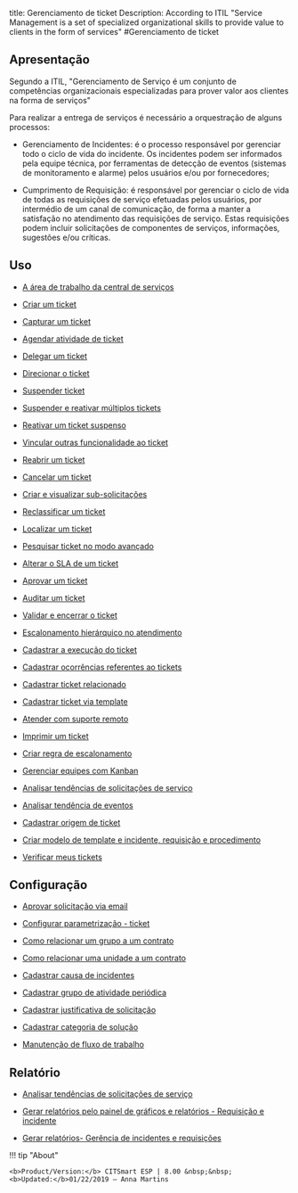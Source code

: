 title: Gerenciamento de ticket
Description: According to ITIL "Service Management is a set of specialized organizational skills to provide value to clients in the form of services"
#Gerenciamento de ticket

Apresentação
----------------

Segundo a ITIL, "Gerenciamento de Serviço é um conjunto de competências organizacionais especializadas para prover valor aos clientes na forma de serviços"

Para realizar a entrega de serviços é necessário a orquestração de alguns processos:

-   Gerenciamento de Incidentes: é o processo responsável por gerenciar todo o ciclo de vida do incidente. Os incidentes podem ser informados pela equipe técnica, por ferramentas de detecção de eventos (sistemas de monitoramento e alarme) pelos usuários e/ou por fornecedores;

-   Cumprimento de Requisição: é responsável por gerenciar o ciclo de vida de todas as requisições de serviço efetuadas pelos usuários, por intermédio de um canal de comunicação, de forma a manter a satisfação no atendimento das requisições de serviço. Estas requisições podem incluir solicitações de componentes de serviços, informações, sugestões e/ou críticas.

Uso
-------

- [A área de trabalho da central de serviços](/pt-br/citsmart-esp-8/processes/tickets/use/desktop-of-service-desk.html)

- [Criar um ticket](/pt-br/citsmart-esp-8/processes/tickets/use/create-ticket.html)

- [Capturar um ticket](/pt-br/citsmart-esp-8/processes/tickets/use/capture-ticket.html)

- [Agendar atividade de ticket](/pt-br/citsmart-esp-8/processes/tickets/use/schedule-ticket-activity.html)

- [Delegar um ticket](/pt-br/citsmart-esp-8/processes/tickets/use/delegate-ticket.html)

- [Direcionar o ticket](/pt-br/citsmart-esp-8/processes/tickets/use/direct-the-ticket.html)

- [Suspender ticket](/pt-br/citsmart-esp-8/processes/tickets/use/suspend-ticket.html)

- [Suspender e reativar múltiplos tickets](/pt-br/citsmart-esp-8/processes/tickets/use/suspend-and-reactivate-tickets.html)

- [Reativar um ticket suspenso](/pt-br/citsmart-esp-8/processes/tickets/use/reactivate-a-ticket-suspended.html)

- [Vincular outras funcionalidade ao ticket](/pt-br/citsmart-esp-8/processes/tickets/use/link-other-functionalities-to-the-ticket.html)

- [Reabrir um ticket](/pt-br/citsmart-esp-8/processes/tickets/use/reopen-ticket.html)

- [Cancelar um ticket](/pt-br/citsmart-esp-8/processes/tickets/use/cancel-ticket.html)

- [Criar e visualizar sub-solicitações](/pt-br/citsmart-esp-8/processes/tickets/use/create-and-view-sub-request.html)

- [Reclassificar um ticket](/pt-br/citsmart-esp-8/processes/tickets/use/reclassify-ticket.html)

- [Localizar um ticket](/pt-br/citsmart-esp-8/processes/tickets/use/locate-a-ticket.html)

- [Pesquisar ticket no modo avançado](/pt-br/citsmart-esp-8/processes/tickets/use/search-ticket-in-the-advanced-mode.html)

- [Alterar o SLA de um ticket](/pt-br/citsmart-esp-8/processes/tickets/use/change-SLA-of-a-ticket.html)

- [Aprovar um ticket](/pt-br/citsmart-esp-8/processes/tickets/use/approve-a-ticket.html)

- [Auditar um ticket](/pt-br/citsmart-esp-8/processes/tickets/use/audit-a-ticket.html)

- [Validar e encerrar o ticket](/pt-br/citsmart-esp-8/processes/tickets/use/validate-ticket.html)

- [Escalonamento hierárquico no atendimento](/pt-br/citsmart-esp-8/processes/tickets/use/hierarchical-escalation-in-the-attendance.html)

- [Cadastrar a execução do ticket](/pt-br/citsmart-esp-8/processes/tickets/use/register-ticket-execution.html)

- [Cadastrar ocorrências referentes ao tickets](/pt-br/citsmart-esp-8/processes/tickets/use/register-ticket-occurrences.html)

- [Cadastrar ticket relacionado](/pt-br/citsmart-esp-8/processes/tickets/use/register-ticket-related.html)

- [Cadastrar ticket via template](/pt-br/citsmart-esp-8/processes/tickets/use/register-ticket-via-template.html)

- [Atender com suporte remoto](/pt-br/citsmart-esp-8/processes/tickets/use/attend-with-remote-support.html)

- [Imprimir um ticket](/pt-br/citsmart-esp-8/processes/tickets/use/print-ticket.html)

- [Criar regra de escalonamento](/pt-br/citsmart-esp-8/processes/tickets/use/create-escalation-rule.html)

- [Gerenciar equipes com Kanban](/pt-br/citsmart-esp-8/processes/tickets/use/manage-a-ticket-with-Kanban.html)

- [Analisar tendências de solicitações de serviço](/pt-br/citsmart-esp-8/processes/tickets/use/analyse-service-request-trends.html)

- [Analisar tendência de eventos](/pt-br/citsmart-esp-8/processes/tickets/use/analyze-event-trends.html)

- [Cadastrar origem de ticket](/pt-br/citsmart-esp-8/processes/tickets/use/register-ticket-source.html)

- [Criar modelo de template e incidente, requisição e procedimento](/pt-br/citsmart-esp-8/processes/tickets/configuration/create-template-of-ticket.html)

- [Verificar meus tickets](/pt-br/citsmart-esp-8/processes/tickets/use/verify-my-tickets.html)

Configuração
-----------------

- [Aprovar solicitação via email](/pt-br/citsmart-esp-8/processes/tickets/configuration/approve-request-via-email.html)

- [Configurar parametrização - ticket](/pt-br/citsmart-esp-8/platform-administration/parameters-list/configure-parametrization-ticket.html)

- [Como relacionar um grupo a um contrato](/pt-br/citsmart-esp-8/processes/tickets/configuration/relate-group-to-contract.html)

- [Como relacionar uma unidade a um contrato](/pt-br/citsmart-esp-8/processes/tickets/configuration/relate-unit-to-contract.html)

- [Cadastrar causa de incidentes](/pt-br/citsmart-esp-8/processes/portfolio-and-catalog/configuration/register-cause-incidents.html)

- [Cadastrar grupo de atividade periódica](/pt-br/citsmart-esp-8/additional-features/automation-of-operation/configuration/periodic-activity-group.html)

- [Cadastrar justificativa de solicitação](/pt-br/citsmart-esp-8/processes/portfolio-and-catalog/configuration/register-request-justification.html)

- [Cadastrar categoria de solução](/pt-br/citsmart-esp-8/processes/portfolio-and-catalog/configuration/register-solution-category.html)

- [Manutenção de fluxo de trabalho](/pt-br/citsmart-esp-8/platform-administration/flow-maintenance/workflow.maintenance.html)

Relatório
----------

- [Analisar tendências de solicitações de serviço](/pt-br/citsmart-esp-8/processes/tickets/use/analyse-service-request-trends.html)

- [Gerar relatórios pelo painel de gráficos e relatórios - Requisição e incidente](/pt-br/citsmart-esp-8/processes/tickets/configuration/generate-report-through-the-panel-of-charts.html)

- [Gerar relatórios- Gerência de incidentes e requisições](/pt-br/citsmart-esp-8/processes/tickets/configuration/generate-reports-tickets.html)

!!! tip "About"

    <b>Product/Version:</b> CITSmart ESP | 8.00 &nbsp;&nbsp;
    <b>Updated:</b>01/22/2019 – Anna Martins
